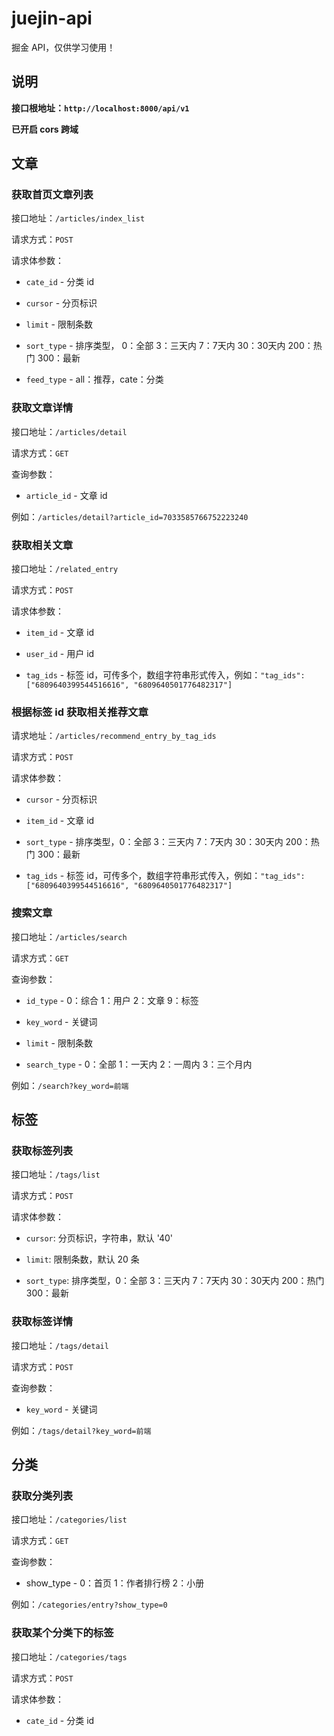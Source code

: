 # juejin-api

掘金 API，仅供学习使用！

## 说明

**接口根地址：`http://localhost:8000/api/v1`**

**已开启 cors 跨域**

## 文章

### 获取首页文章列表

接口地址：`/articles/index_list`

请求方式：`POST`

请求体参数：

- `cate_id` - 分类 id

- `cursor` - 分页标识

- `limit` - 限制条数

- `sort_type` - 排序类型， 0：全部 3：三天内 7：7天内 30：30天内 200：热门 300：最新

- `feed_type` - all：推荐，cate：分类


### 获取文章详情

接口地址：`/articles/detail`

请求方式：`GET`

查询参数：

- `article_id` - 文章 id

例如：`/articles/detail?article_id=7033585766752223240`

### 获取相关文章

接口地址：`/related_entry`

请求方式：`POST`

请求体参数：

- `item_id` - 文章 id

- `user_id` - 用户 id

- `tag_ids` - 标签 id，可传多个，数组字符串形式传入，例如：`"tag_ids":["6809640399544516616", "6809640501776482317"]`

### 根据标签 id 获取相关推荐文章

请求地址：`/articles/recommend_entry_by_tag_ids`

请求方式：`POST`

请求体参数：

- `cursor` - 分页标识

- `item_id` - 文章 id

- `sort_type` - 排序类型，0：全部 3：三天内 7：7天内 30：30天内 200：热门 300：最新

- `tag_ids` - 标签 id，可传多个，数组字符串形式传入，例如：`"tag_ids":["6809640399544516616", "6809640501776482317"]`

### 搜索文章

接口地址：`/articles/search`

请求方式：`GET`

查询参数：

- `id_type` - 0：综合 1：用户 2：文章 9：标签

- `key_word` - 关键词

- `limit` - 限制条数

- `search_type` - 0：全部 1：一天内 2：一周内 3：三个月内

例如：`/search?key_word=前端`

## 标签

### 获取标签列表

接口地址：`/tags/list`

请求方式：`POST`

请求体参数：

- `cursor`: 分页标识，字符串，默认 '40'

- `limit`: 限制条数，默认 20 条

- `sort_type`: 排序类型，0：全部 3：三天内 7：7天内 30：30天内 200：热门 300：最新

### 获取标签详情

接口地址：`/tags/detail`

请求方式：`POST`

查询参数：

- `key_word` - 关键词

例如：`/tags/detail?key_word=前端`


## 分类

### 获取分类列表

接口地址：`/categories/list`

请求方式：`GET`

查询参数：

- show_type - 0：首页 1：作者排行榜 2：小册

例如：`/categories/entry?show_type=0`

### 获取某个分类下的标签

接口地址：`/categories/tags`

请求方式：`POST`

请求体参数：

- `cate_id` - 分类 id
